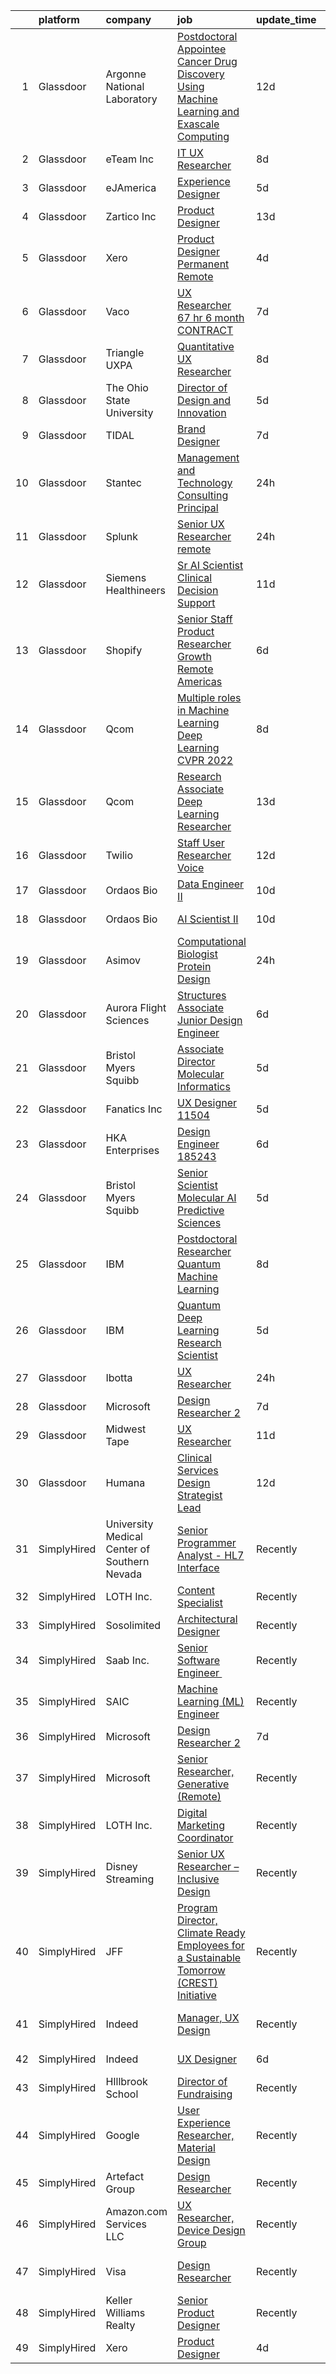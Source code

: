 

|    | platform    | company                                      | job                                                                                                                                                                                                                                                                                                                                                                                                                                                                                                                                                                                                                                                                                                                                                                                                                                                                                                                                                                                                                                                                                                                                                                                                                                                                                                                  | update_time   | location                  |
|---:|:------------|:---------------------------------------------|:---------------------------------------------------------------------------------------------------------------------------------------------------------------------------------------------------------------------------------------------------------------------------------------------------------------------------------------------------------------------------------------------------------------------------------------------------------------------------------------------------------------------------------------------------------------------------------------------------------------------------------------------------------------------------------------------------------------------------------------------------------------------------------------------------------------------------------------------------------------------------------------------------------------------------------------------------------------------------------------------------------------------------------------------------------------------------------------------------------------------------------------------------------------------------------------------------------------------------------------------------------------------------------------------------------------------|:--------------|:--------------------------|
|  1 | Glassdoor   | Argonne National Laboratory                  | [Postdoctoral Appointee   Cancer Drug Discovery Using Machine Learning and Exascale Computing](https://www.glassdoor.com/partner/jobListing.htm?pos=114&ao=1136043&s=58&guid=000001811e152ff79f88bcba72d41d3a&src=GD_JOB_AD&t=SR&vt=w&cs=1_80d29a10&cb=1654067114357&jobListingId=1007876791091&jrtk=3-0-1g4f1ac1kr16t801-1g4f1ac202or1000-71e1c33a68818a83-)                                                                                                                                                                                                                                                                                                                                                                                                                                                                                                                                                                                                                                                                                                                                                                                                                                                                                                                                                        | 12d           | Lemont, IL                |
|  2 | Glassdoor   | eTeam Inc                                    | [IT   UX Researcher](https://www.glassdoor.com/partner/jobListing.htm?pos=123&ao=1136043&s=58&guid=000001811e152ff79f88bcba72d41d3a&src=GD_JOB_AD&t=SR&vt=w&cs=1_3ac6cf2e&cb=1654067114360&jobListingId=1007886431457&jrtk=3-0-1g4f1ac1kr16t801-1g4f1ac202or1000-328a608963bef237-)                                                                                                                                                                                                                                                                                                                                                                                                                                                                                                                                                                                                                                                                                                                                                                                                                                                                                                                                                                                                                                  | 8d            | Seattle, WA               |
|  3 | Glassdoor   | eJAmerica                                    | [Experience Designer](https://www.glassdoor.com/partner/jobListing.htm?pos=112&ao=1136043&s=58&guid=000001811e152ff79f88bcba72d41d3a&src=GD_JOB_AD&t=SR&vt=w&ea=1&cs=1_02794c72&cb=1654067114356&jobListingId=1007895205737&jrtk=3-0-1g4f1ac1kr16t801-1g4f1ac202or1000-8c63d353db0b03fc-)                                                                                                                                                                                                                                                                                                                                                                                                                                                                                                                                                                                                                                                                                                                                                                                                                                                                                                                                                                                                                            | 5d            | Remote                    |
|  4 | Glassdoor   | Zartico  Inc                                 | [Product Designer](https://www.glassdoor.com/partner/jobListing.htm?pos=127&ao=1136043&s=58&guid=000001811e152ff79f88bcba72d41d3a&src=GD_JOB_AD&t=SR&vt=w&ea=1&cs=1_06cfe801&cb=1654067114361&jobListingId=1007872465261&jrtk=3-0-1g4f1ac1kr16t801-1g4f1ac202or1000-b2b7c4b4c40f2c42-)                                                                                                                                                                                                                                                                                                                                                                                                                                                                                                                                                                                                                                                                                                                                                                                                                                                                                                                                                                                                                               | 13d           | Remote                    |
|  5 | Glassdoor   | Xero                                         | [Product Designer   Permanent Remote](https://www.glassdoor.com/partner/jobListing.htm?pos=103&ao=1110586&s=58&guid=000001811e152ff79f88bcba72d41d3a&src=GD_JOB_AD&t=SR&vt=w&cs=1_a1a95024&cb=1654067114355&jobListingId=1007898486047&cpc=E773D000C9BC26FA&jrtk=3-0-1g4f1ac1kr16t801-1g4f1ac202or1000-f2f100f052777533--6NYlbfkN0COvs0giDBQSZxCgxtGlP9F2rqb7f8qKMvTQKRfo9Z2aBBfdNwhT-PCbca6Tg6UbeNWPOI8UpbUnCP0bRMoor8izCLFcPIohwnjXbM8R6zPXSmSXrDrJSKTfyGTndsF_jFwnqa3Swqi-kSvnrD7H-NEaOZ44T-NVfjfzab5GpcG1xbEPZQwt9F_69UQ6xmQOIAtCamxdLAnz4bjEyuLVqPLOOcmMV79UXXi2X_Eb4D2dUAcaxRD9LAF1GYNypN-zP_bGq1Ag9KCKyIWhSkSW1j1y1OJedNvecsXqXellPm3ltQM1jdj3dH4rSXyqJLK_UtkJvFx_BRIwgTbXF1g78V3ko4AMv9LkgR-EMZffdlLdHrlz71n2F0eLxKzlHWNl5R2wVlbRHaDwyej1bMFV4j0R_4vN4NEA6EqWQfhZZxFKfd0f7bfCvkucel1iLTrpKEJcgJ4O7Z-8xmGo8_h7S4mZsNOf3lLV_Ifx9R5PpcD0Old6NeRaE4W7SzeyHDqEpxRvpUxmKHt6gQ_3pE4ogtwyzDSNtZyqhEdwFGGsw1w9dlwKt6ET9ZO)                                                                                                                                                                                                                                                                                                                                                                                            | 4d            | Remote                    |
|  6 | Glassdoor   | Vaco                                         | [UX Researcher   67 hr   6 month CONTRACT](https://www.glassdoor.com/partner/jobListing.htm?pos=108&ao=1110586&s=58&guid=000001811e152ff79f88bcba72d41d3a&src=GD_JOB_AD&t=SR&vt=w&ea=1&cs=1_744d1069&cb=1654067114356&jobListingId=1007889852444&cpc=3BA4CE39D5B5DEF5&jrtk=3-0-1g4f1ac1kr16t801-1g4f1ac202or1000-5afa0b3d8f8b7fb7--6NYlbfkN0D_sybMACCpf9B-677oK5j6rPldVB6BlrVvFjO_o-GJZbzuF-qh4PxErFUqfUsv_6tPM5FnFG1bSGGxWYftg2DDzYQs20-wDBlFWfrgG_Sua-is1fh9XSQcfq-iE1TFQaa2bA5fMtz9nO6YXATNBMnAfHje9JIQ6I5ey0c_Ow3P87YyZDdXGesMdPyZIK2GJab8cFxodf5SZJvtt7Yw5jjBUeIqAt2FwaLhzNTwxPgEhJm8eWZUlkBFHprKGeHaI1RmICqDQPDppYkJhQXRG65Z9baXGtZFa_5EXmpfC-KWi5FSwZGtfX7wMDl3cBzB1c8TQIBaE_dubESoEPBQw29hZi07ZFshsjj5HigNRKIlIvR-FuwKKPz_1JM5GM-LnWvdqoFePigNpEXgneZws8_sQqSKnDRzkzqykTS1CpEVzl6bpm6CI-Ko4FjvL97ym5AyagXibTrqBsy0aM10Qjy5Wq_Z9VjvETKbpkQGGB2YHbgfa9WbVFDqcCTSwiy8p8FSr-aRjmRJI82wUVd0pSRJ)                                                                                                                                                                                                                                                                                                                                                                                                                  | 7d            | Dallas, TX                |
|  7 | Glassdoor   | Triangle UXPA                                | [Quantitative UX Researcher](https://www.glassdoor.com/partner/jobListing.htm?pos=122&ao=1136043&s=58&guid=000001811e152ff79f88bcba72d41d3a&src=GD_JOB_AD&t=SR&vt=w&cs=1_e3281b8b&cb=1654067114360&jobListingId=1007886420592&jrtk=3-0-1g4f1ac1kr16t801-1g4f1ac202or1000-bc4ce66d05de8f24-)                                                                                                                                                                                                                                                                                                                                                                                                                                                                                                                                                                                                                                                                                                                                                                                                                                                                                                                                                                                                                          | 8d            | Durham, NC                |
|  8 | Glassdoor   | The Ohio State University                    | [Director of Design and Innovation](https://www.glassdoor.com/partner/jobListing.htm?pos=124&ao=1136043&s=58&guid=000001811e152ff79f88bcba72d41d3a&src=GD_JOB_AD&t=SR&vt=w&cs=1_bf222bdd&cb=1654067114360&jobListingId=1007894690196&jrtk=3-0-1g4f1ac1kr16t801-1g4f1ac202or1000-da85df1de27b706f-)                                                                                                                                                                                                                                                                                                                                                                                                                                                                                                                                                                                                                                                                                                                                                                                                                                                                                                                                                                                                                   | 5d            | Columbus, OH              |
|  9 | Glassdoor   | TIDAL                                        | [Brand Designer](https://www.glassdoor.com/partner/jobListing.htm?pos=119&ao=1136043&s=58&guid=000001811e152ff79f88bcba72d41d3a&src=GD_JOB_AD&t=SR&vt=w&cs=1_5e5b19f8&cb=1654067114360&jobListingId=1007891097548&jrtk=3-0-1g4f1ac1kr16t801-1g4f1ac202or1000-d0b78174f30ae43e-)                                                                                                                                                                                                                                                                                                                                                                                                                                                                                                                                                                                                                                                                                                                                                                                                                                                                                                                                                                                                                                      | 7d            | New York, NY              |
| 10 | Glassdoor   | Stantec                                      | [Management and Technology Consulting  Principal](https://www.glassdoor.com/partner/jobListing.htm?pos=130&ao=1136043&s=58&guid=000001811e152ff79f88bcba72d41d3a&src=GD_JOB_AD&t=SR&vt=w&cs=1_48c8b137&cb=1654067114361&jobListingId=1007905865774&jrtk=3-0-1g4f1ac1kr16t801-1g4f1ac202or1000-934c18ca0a77a81e-)                                                                                                                                                                                                                                                                                                                                                                                                                                                                                                                                                                                                                                                                                                                                                                                                                                                                                                                                                                                                     | 24h           | Tampa, FL                 |
| 11 | Glassdoor   | Splunk                                       | [Senior UX Researcher  remote ](https://www.glassdoor.com/partner/jobListing.htm?pos=115&ao=1136043&s=58&guid=000001811e152ff79f88bcba72d41d3a&src=GD_JOB_AD&t=SR&vt=w&cs=1_3a075a48&cb=1654067114357&jobListingId=1007906959608&jrtk=3-0-1g4f1ac1kr16t801-1g4f1ac202or1000-837acabaa001e3e3-)                                                                                                                                                                                                                                                                                                                                                                                                                                                                                                                                                                                                                                                                                                                                                                                                                                                                                                                                                                                                                       | 24h           | Clayton, CA               |
| 12 | Glassdoor   | Siemens Healthineers                         | [Sr  AI Scientist   Clinical Decision Support](https://www.glassdoor.com/partner/jobListing.htm?pos=128&ao=1136043&s=58&guid=000001811e152ff79f88bcba72d41d3a&src=GD_JOB_AD&t=SR&vt=w&cs=1_61cd2dc1&cb=1654067114361&jobListingId=1007880274553&jrtk=3-0-1g4f1ac1kr16t801-1g4f1ac202or1000-2b5af583333bfb9b-)                                                                                                                                                                                                                                                                                                                                                                                                                                                                                                                                                                                                                                                                                                                                                                                                                                                                                                                                                                                                        | 11d           | Princeton, NJ             |
| 13 | Glassdoor   | Shopify                                      | [Senior Staff Product Researcher   Growth  Remote  Americas ](https://www.glassdoor.com/partner/jobListing.htm?pos=116&ao=1136043&s=58&guid=000001811e152ff79f88bcba72d41d3a&src=GD_JOB_AD&t=SR&vt=w&cs=1_b9b82f0e&cb=1654067114357&jobListingId=1007892557168&jrtk=3-0-1g4f1ac1kr16t801-1g4f1ac202or1000-e1f932ecc3b82e70-)                                                                                                                                                                                                                                                                                                                                                                                                                                                                                                                                                                                                                                                                                                                                                                                                                                                                                                                                                                                         | 6d            | Austin, TX                |
| 14 | Glassdoor   | Qcom                                         | [Multiple roles in Machine Learning   Deep Learning  CVPR 2022 ](https://www.glassdoor.com/partner/jobListing.htm?pos=129&ao=1136043&s=58&guid=000001811e152ff79f88bcba72d41d3a&src=GD_JOB_AD&t=SR&vt=w&cs=1_02439f90&cb=1654067114361&jobListingId=1007887421179&jrtk=3-0-1g4f1ac1kr16t801-1g4f1ac202or1000-263a29d0a34c1717-)                                                                                                                                                                                                                                                                                                                                                                                                                                                                                                                                                                                                                                                                                                                                                                                                                                                                                                                                                                                      | 8d            | San Diego, CA             |
| 15 | Glassdoor   | Qcom                                         | [Research Associate   Deep Learning Researcher](https://www.glassdoor.com/partner/jobListing.htm?pos=126&ao=1136043&s=58&guid=000001811e152ff79f88bcba72d41d3a&src=GD_JOB_AD&t=SR&vt=w&cs=1_588f20c7&cb=1654067114360&jobListingId=1007875181099&jrtk=3-0-1g4f1ac1kr16t801-1g4f1ac202or1000-98a2c2922efcf62e-)                                                                                                                                                                                                                                                                                                                                                                                                                                                                                                                                                                                                                                                                                                                                                                                                                                                                                                                                                                                                       | 13d           | San Diego, CA             |
| 16 | Glassdoor   | Twilio                                       | [Staff User Researcher  Voice](https://www.glassdoor.com/partner/jobListing.htm?pos=117&ao=1136043&s=58&guid=000001811e152ff79f88bcba72d41d3a&src=GD_JOB_AD&t=SR&vt=w&ea=1&cs=1_b0ae5067&cb=1654067114359&jobListingId=1007876829397&jrtk=3-0-1g4f1ac1kr16t801-1g4f1ac202or1000-47a725e9f2be00ca-)                                                                                                                                                                                                                                                                                                                                                                                                                                                                                                                                                                                                                                                                                                                                                                                                                                                                                                                                                                                                                   | 12d           | Denver, CO                |
| 17 | Glassdoor   | Ordaos Bio                                   | [Data Engineer II](https://www.glassdoor.com/partner/jobListing.htm?pos=106&ao=1110586&s=58&guid=000001811e152ff79f88bcba72d41d3a&src=GD_JOB_AD&t=SR&vt=w&cs=1_77f902c9&cb=1654067114356&jobListingId=1007881367833&cpc=7F6F94E2229B3AB5&jrtk=3-0-1g4f1ac1kr16t801-1g4f1ac202or1000-c62a02410510c7f3--6NYlbfkN0DG4ntHtB_rMsnfhgmnSvK2brktLme1L4SiDeJjQ-izrVOLqRJ5-yjEwoYGp-nj3bU03tSGWcQbx1QRG1Xuhy_ThbekGw4tGr4Qacc06uBf4suutqLvGViX8nU6GnZTzkDvyfXyQ4JqZ-hxLsJz9AlbH-91pxkQE6tcXbp_EspQnCBUYYqSHyBZ-acCAqkXsT-PKJznj8XegdsEm-nfqQnjvZdECDtMUARiSLjqa9eSVedvu-Xn5eO_tN1_3JcLxDzlIE3r4wIjvFZ_t21r6CFnxtYjoVcTgEb_uXrG_Uxdc-J6H0FhNFLtXgCX0aBeYsZIcREFHJotTQ9jC9Oh_PO303n351q4a8R1E2BG_exzRLYRVDriBKcx1kvsXY2ou4IY3t2jZRGFwDyrqWFUgwT-Xr0F-WHNilI6ateX5bdrXSslyJ5hPXj9V_hPzk-E7Yz-CTFBPJUvBrC8S597V-pcp3Aa6f3_4ZZXQnDMT_ezmcNz3NH7BEPpGQ4uxvIyPkjowbIAx3MNa4hdv4YgBnxJXjfWM1SoOZc0EWgkiqLXSl9Nt614bRu_ZmpoOTXji6s2JANhqCnxiirdL7L-Oq_fX2IvmZNwAfNJhRll7BWqdqjeEhygszcai3xG8iVkov8Yf04nStPILRMTou16MLHb5XW5qfF03jCaFTr7mgNh2YUjVF4ACTmstzXix_UhUvP1_il_rOxaGfX5PnVFVSKg6DtyNf3CCR5CKX2WErAagHKIcTHfawWD-MpkdgYsyocoI3vrYWfAXjKVudJ6Ee_lFF2KAnZREuPEW1EHWuNSCxsGi6JpOCJVA6m8x_4hpzrln3dMF9G4AD8J7SJPljG0_YIoFvxRJOirDFth7wEG3k5zooRbt14z36jmOF386_8_uX6COaQ4dnY_iwWth6UJYjSSdnpqgJHZeeincvuFjS90DuSTcoRvweVFvNwauCc%3D) | 10d           | New York, NY              |
| 18 | Glassdoor   | Ordaos Bio                                   | [AI Scientist II](https://www.glassdoor.com/partner/jobListing.htm?pos=105&ao=1110586&s=58&guid=000001811e152ff79f88bcba72d41d3a&src=GD_JOB_AD&t=SR&vt=w&cs=1_95826152&cb=1654067114355&jobListingId=1007881367849&cpc=7F6F94E2229B3AB5&jrtk=3-0-1g4f1ac1kr16t801-1g4f1ac202or1000-b0b14740b0280c5a--6NYlbfkN0DG4ntHtB_rMsnfhgmnSvK2brktLme1L4SiDeJjQ-izrVOLqRJ5-yjEwoYGp-nj3bU03tSGWcQbx1t2NUbnNj_wO0Lc63cPpx2_IgAs6u112XuxdDwfN2BRxOZ6mnse9552stZs0leFm69WlvXVOSKtOUHKAAEx-zPUD9hJayljOfaKYS1E9xZuS--5s1RkeJvUptwqoi1J39OBdlVHfnd1nllxWPGBIZYqTWLeQA5_UAWGJ5-esLxfL5rsACgAAPbtqYq5PENd8tLg1ryAzSUx-p-_XXImQyENGoI34gpeusqK9eDMdnlId4_xj4KIfZWxPNXGZ5K_nZOHl5QroLlymjI5da3QpnUnftvShSAN-Llm3VlF34-_r6WecvROVu_AWq8_p7NOppPflOrevRS2CdV7jTISEU-lH3zMHge_2ZFHg1fG-seBxZF2V8nIuU0xM3b3gbIhOYOdkEcd-_9azlGQ-d0B0CpiXq1XaMhUVQmSAe_XDYaH0TiX--HPAxrU2PBTCu1SzO-vEXSGU0EibfV0jHIp7NyQHVsLNZoLzRpJBHeWNSqQ0_utuNz7qq8qlwXDG2Tek5ao512ekwuzAXu8InamOSeH3TNlrG5t1c1kf21zEtQzU8k4ufviL-K1vzSHdR0cUaMY3bLYN3n7Vx2v63Ch9Xwv6AZcCjPmnHp8Iio2J-RrmJmkBRZ1ukuHdrcMYAG1OZ46iUaLLmzaYJoD4_RSUK9albYjE62fHsLuymd7J0w_HAZFQbBD-sQKQNV1qJcUHRxIydj8x9z7kJ7-xqJQ2fbFwAM6wFaqQCIg4j0PAg9qm5ACvxl-_6cb1qb3mL5jjL4YtYGjV_iH-p4Wa3VNadDd_4J0yBaydFXI02DOjh64cv5ePuDnFiY4DMZa-FiAQEOyd_jq5SiQxAFFrgKfz49yM3TN-XAQ2eYdmbbM9qIJLnroUth5zCg%3D)  | 10d           | New York, NY              |
| 19 | Glassdoor   | Asimov                                       | [Computational Biologist  Protein Design](https://www.glassdoor.com/partner/jobListing.htm?pos=109&ao=1136043&s=58&guid=000001811e152ff79f88bcba72d41d3a&src=GD_JOB_AD&t=SR&vt=w&cs=1_8ee1affa&cb=1654067114356&jobListingId=1007907083351&jrtk=3-0-1g4f1ac1kr16t801-1g4f1ac202or1000-753eb8c90a475cce-)                                                                                                                                                                                                                                                                                                                                                                                                                                                                                                                                                                                                                                                                                                                                                                                                                                                                                                                                                                                                             | 24h           | Boston, MA                |
| 20 | Glassdoor   | Aurora Flight Sciences                       | [Structures Associate  Junior  Design Engineer](https://www.glassdoor.com/partner/jobListing.htm?pos=110&ao=1136043&s=58&guid=000001811e152ff79f88bcba72d41d3a&src=GD_JOB_AD&t=SR&vt=w&cs=1_097dce23&cb=1654067114356&jobListingId=1007892617975&jrtk=3-0-1g4f1ac1kr16t801-1g4f1ac202or1000-ea6056ace61b396f-)                                                                                                                                                                                                                                                                                                                                                                                                                                                                                                                                                                                                                                                                                                                                                                                                                                                                                                                                                                                                       | 6d            | Lucerne, CA               |
| 21 | Glassdoor   | Bristol Myers Squibb                         | [Associate Director   Molecular Informatics](https://www.glassdoor.com/partner/jobListing.htm?pos=102&ao=1110586&s=58&guid=000001811e152ff79f88bcba72d41d3a&src=GD_JOB_AD&t=SR&vt=w&cs=1_361ae573&cb=1654067114355&jobListingId=1007894892655&cpc=7E331B339EFC28D0&jrtk=3-0-1g4f1ac1kr16t801-1g4f1ac202or1000-22e90be04da4728a--6NYlbfkN0C8DhssTksZ4tAWhh8LVIFF2qionQVVpONm6qYGpiaOibL6AWqRAWV4s3fVoN5Gmbairt6cAr-i83sx3lOZ5CZ7FihJs8xsxY_yIcGa_BW0NR0DCjZ_Zj9In9SGxOxX6o1ISNoBzgs_apSZFzSEFFZcdp9QT0KuSceKOS6qrIWj5AkyKl5hiflACY9A_lj7yEnXZavXMs7PQ-EDFoG1ANKLXgt5--uPlDjunOKSIrCpkLpdhjbQ7Laz4sc7lUlJL7E99WMF1W_KohLzvqlMPS01Vr1lzWrcJ4uQc6ZF6z2rmCkn1hLCKV2Bl09BsDee0PpQeduiqv8JZnMuXCgmgtOLfZhXdt1ET7hz65dSUw6Lb-LAZYsZCQBEIcdyXD-PS64SZBoF8EhZDzr5lfCOp-l9tChQUEQKTmGJVqSxBa60NwthPliSdVPPGQwtEBYJDZKxAwbiGzVTwoYmrCv0kcGEo3c1ThZv0EMvozpOHgTux16OCUOeipyNT1LBLBvLrnWb-o_0QfMbYrcAUlH5gXHjJt-RMGqPLP2ofaIF0eduwXR3WeUbU_sPDR7O-SRqG9Dev66SIfPTMbEk6PhVLMiqk2AlcPTpNe32C-ICXdLpxZ4YddKbvhzi4vB0vSqxSXrYDqtWG3_pJqfnmJGYFCKNYsmF23SY4a76oN09nijhNPgKXi8KhDoeDKyTcsGiQ92_iQalvftmI3aWzRtrcROOC-tx9054mXlE8T8SroUMsA%3D%3D)                                                                                                                                                                                         | 5d            | Cambridge, MA             |
| 22 | Glassdoor   | Fanatics Inc                                 | [UX Designer    11504](https://www.glassdoor.com/partner/jobListing.htm?pos=121&ao=1136043&s=58&guid=000001811e152ff79f88bcba72d41d3a&src=GD_JOB_AD&t=SR&vt=w&cs=1_37692a7c&cb=1654067114360&jobListingId=1007895831096&jrtk=3-0-1g4f1ac1kr16t801-1g4f1ac202or1000-add5d0e7e691f44f-)                                                                                                                                                                                                                                                                                                                                                                                                                                                                                                                                                                                                                                                                                                                                                                                                                                                                                                                                                                                                                                | 5d            | Remote                    |
| 23 | Glassdoor   | HKA Enterprises                              | [Design Engineer 185243](https://www.glassdoor.com/partner/jobListing.htm?pos=101&ao=1110586&s=58&guid=000001811e152ff79f88bcba72d41d3a&src=GD_JOB_AD&t=SR&vt=w&ea=1&cs=1_60dcb873&cb=1654067114355&jobListingId=1007892467930&cpc=8D52E76475A7E842&jrtk=3-0-1g4f1ac1kr16t801-1g4f1ac202or1000-fe97b052e17de859--6NYlbfkN0D2Zbx9XuZiwQ79GU-6D-_G_OF5jUrh-BR5XA-QHW_xVFUt0QWVNGr_bA4MiO56m0Mzqr1cb3QAfitC3gh3pb00V-oR0yY35E0N180RjrFVizEgrAA2HwlSVy1Bpo-bJ2nBWYMzGJ4-gWRxXRvNY7CWJOngnYx-4hHwSKDfB8ayHJe8IzYg9mKoOxaHJxuvU4TEtMEvH0hjPx0BM9Vz4bIhLLBNvLyYGPhRVRcbbNx6fvFLZ9DAqnsFTgs76JZ0ND3Ce4RCI5wlAFCFUuKUYCRdIEd6jJqbcJTGw7aF54milA2kyUyUbXAoM2jdqnXDUHiVJbZf-2OD2DPe7m6VyRASfOm18lQY1CH8HPB3vcKStfk3LUAa3WP6bzUKVdapLRiBB75mLDiKATYJWBRj_il9YA_cl-9rLUUDw4fVxiC3nD-nIEmkfqIhE17MdJmPBdf6IC6hbTN8r8Nac9BVcriELbMNIFxSNiIn4m5Q79BP_n5X8WrI7TkIolS5MDr7n-M%3D)                                                                                                                                                                                                                                                                                                                                                                                                                                                      | 6d            | Windsor Locks, CT         |
| 24 | Glassdoor   | Bristol Myers Squibb                         | [Senior Scientist  Molecular AI  Predictive Sciences](https://www.glassdoor.com/partner/jobListing.htm?pos=104&ao=1110586&s=58&guid=000001811e152ff79f88bcba72d41d3a&src=GD_JOB_AD&t=SR&vt=w&cs=1_0d34e1cc&cb=1654067114355&jobListingId=1007894892647&cpc=618B7C2C2BCBC227&jrtk=3-0-1g4f1ac1kr16t801-1g4f1ac202or1000-fcff8719c72cc0ad--6NYlbfkN0C8DhssTksZ4tAWhh8LVIFF2qionQVVpONm6qYGpiaOibL6AWqRAWV4s3fVoN5Gmbairt6cAr-i8y0YBqbtjcasBcODo-CMPxLBCtc83fn0DkwIdvUrcE055HsDDhhymgK3-VfVqA5SSkQBZaHNeGn0u75cmMbERGfjYznN_Ervz1exIKwngGmxunDKv1YtOAy0u7vD8VTlx5SvmLMOJ17KiXZqedvVz1nDuqDgMwAcfZD9CUGMLyFQl29IBaKecdE9CUeWxNtdNYOCFKJurX9R3HadpeDr6glV4tD-prL5l4TTEa6UU_HydofIbBOb31aJyl6-Er1m_3jCUQY-zQBMr08tSm_ZYof66aDWrN_h2AcK0zMfILXM3sxdql4NjkP_GOdp0dZjh3tMdvqrpyXSRsK-OlgJnupecFX1K6G8Py6rWZf8EXgoQWxLcG_Sq2AoEeTCTW51e5t4vk9zObiKDh17aTTh4mF7DkKklqF1iNGNWGoZGgeT5q-g51t7l4evBHn7m_FzLhj9R5NNBnZt6v6QUOPeS1qoy3ugRMhmmQYchD0G2gLg7IhXa1UllGESJz-TKd4Wk1Vpd82iwZdqTnNqbbl775hMuyvfRg04VMXJjyJSUtaGaQv7HgDAussIQAq2SatoU2BAXCLPNwbV3E5bfrTyGvXkFyz7pdUbav_tBrl1l0ZG1OQrlnZLhda3ffNW0hvzIoEQPr3LTuqK8DDq6NoEj12d45ueWNRZMg%3D%3D)                                                                                                                                                                                | 5d            | San Diego, CA             |
| 25 | Glassdoor   | IBM                                          | [Postdoctoral Researcher   Quantum Machine Learning](https://www.glassdoor.com/partner/jobListing.htm?pos=118&ao=1136043&s=58&guid=000001811e152ff79f88bcba72d41d3a&src=GD_JOB_AD&t=SR&vt=w&cs=1_6d44d485&cb=1654067114359&jobListingId=1007886063814&jrtk=3-0-1g4f1ac1kr16t801-1g4f1ac202or1000-7ad65b1f85953bd4-)                                                                                                                                                                                                                                                                                                                                                                                                                                                                                                                                                                                                                                                                                                                                                                                                                                                                                                                                                                                                  | 8d            | San Jose, CA              |
| 26 | Glassdoor   | IBM                                          | [Quantum Deep Learning Research Scientist](https://www.glassdoor.com/partner/jobListing.htm?pos=111&ao=1136043&s=58&guid=000001811e152ff79f88bcba72d41d3a&src=GD_JOB_AD&t=SR&vt=w&cs=1_442a4160&cb=1654067114356&jobListingId=1007894691771&jrtk=3-0-1g4f1ac1kr16t801-1g4f1ac202or1000-b1ba810f1356763d-)                                                                                                                                                                                                                                                                                                                                                                                                                                                                                                                                                                                                                                                                                                                                                                                                                                                                                                                                                                                                            | 5d            | Yorktown Heights, NY      |
| 27 | Glassdoor   | Ibotta                                       | [UX Researcher](https://www.glassdoor.com/partner/jobListing.htm?pos=125&ao=1136043&s=58&guid=000001811e152ff79f88bcba72d41d3a&src=GD_JOB_AD&t=SR&vt=w&cs=1_11f3d842&cb=1654067114360&jobListingId=1007907421405&jrtk=3-0-1g4f1ac1kr16t801-1g4f1ac202or1000-fc63711103f7c8f9-)                                                                                                                                                                                                                                                                                                                                                                                                                                                                                                                                                                                                                                                                                                                                                                                                                                                                                                                                                                                                                                       | 24h           | Denver, CO                |
| 28 | Glassdoor   | Microsoft                                    | [Design Researcher 2](https://www.glassdoor.com/partner/jobListing.htm?pos=113&ao=1136043&s=58&guid=000001811e152ff79f88bcba72d41d3a&src=GD_JOB_AD&t=SR&vt=w&cs=1_6316b658&cb=1654067114356&jobListingId=1007889586392&jrtk=3-0-1g4f1ac1kr16t801-1g4f1ac202or1000-ce207c768f002541-)                                                                                                                                                                                                                                                                                                                                                                                                                                                                                                                                                                                                                                                                                                                                                                                                                                                                                                                                                                                                                                 | 7d            | Redmond, WA               |
| 29 | Glassdoor   | Midwest Tape                                 | [UX Researcher](https://www.glassdoor.com/partner/jobListing.htm?pos=120&ao=1136043&s=58&guid=000001811e152ff79f88bcba72d41d3a&src=GD_JOB_AD&t=SR&vt=w&ea=1&cs=1_b605ca94&cb=1654067114360&jobListingId=1007880160677&jrtk=3-0-1g4f1ac1kr16t801-1g4f1ac202or1000-1508ee5c6b3f84c3-)                                                                                                                                                                                                                                                                                                                                                                                                                                                                                                                                                                                                                                                                                                                                                                                                                                                                                                                                                                                                                                  | 11d           | Holland, OH               |
| 30 | Glassdoor   | Humana                                       | [Clinical Services Design Strategist Lead](https://www.glassdoor.com/partner/jobListing.htm?pos=107&ao=1110586&s=58&guid=000001811e152ff79f88bcba72d41d3a&src=GD_JOB_AD&t=SR&vt=w&ea=1&cs=1_ef1b241d&cb=1654067114356&jobListingId=1007876951160&cpc=AC285F3A3ECA6BB0&jrtk=3-0-1g4f1ac1kr16t801-1g4f1ac202or1000-8e67cbc4ca3a4f88--6NYlbfkN0DTpne61UmFZM4rphN6Z_dPa1xbTMy_srCLEByaiB2DVbhP1pG3_chz0IlmsiH9LQ0diiYZF6USkNkKl5iBhaaQg58KsclLl6XcUsa854MA4EVoyqELViwE1HVHCX48QcOL3Lauv2US4OavSjxWf6xavmtYI0ru12mRtlbBGBaMM5NoliuyklQHXIeBrchhIpJPKFh2D8_yPwehnL-j9Hl7HiyjLNTZCKL9_k34jjr0cq2B5N4_PxVOelLt_DIXWvoaJSt0DpffQihsxNCf1Fm1CtKdK6i_58_9yiyEzJB8WGvL7Z8YA4-a-gfcdGJqKLQxu00brI_fGugS3ZzVjXXfSRsmLCkQH3Lbq9K2WiRoSHOg37Ynl4bhT0gSysS1ee0p1lS8dOvbERa2Q-r7qA4xoi1bPHxIetslTwSXGRps7dKdMV0sMiVXbb6KTqr6oirNoW3jliLkrJ5qI3WF6Wk5ln-FHNbVl5k-WYVNnamteQzdVGkaXCol5DBueGkHOEjW14vRxzRvtV1j41iUoMfd)                                                                                                                                                                                                                                                                                                                                                                                                                  | 12d           | Remote                    |
| 31 | SimplyHired | University Medical Center of Southern Nevada | [Senior Programmer Analyst - HL7 Interface](https://www.simplyhired.com/job/M_ovQGtbV9PrAINJP9DhbCjCIqhBclTiONFFUMpBzc_ek0m7u1saLg?q=generative+design)                                                                                                                                                                                                                                                                                                                                                                                                                                                                                                                                                                                                                                                                                                                                                                                                                                                                                                                                                                                                                                                                                                                                                              | Recently      | Nashville, TN             |
| 32 | SimplyHired | LOTH Inc.                                    | [Content Specialist](https://www.simplyhired.com/job/6qpqMi7693TdGCxkJloz3V-0Xds6aGw5gu-a80LExVrf0b_1AA6-ng?q=generative+design)                                                                                                                                                                                                                                                                                                                                                                                                                                                                                                                                                                                                                                                                                                                                                                                                                                                                                                                                                                                                                                                                                                                                                                                     | Recently      | Columbus, OH              |
| 33 | SimplyHired | Sosolimited                                  | [Architectural Designer](https://www.simplyhired.com/job/1wnZZjS_T2B-Khb33FLg8m5W26VpFJO-O7M0joPbDLzOi2-l3WqCTg?q=generative+design)                                                                                                                                                                                                                                                                                                                                                                                                                                                                                                                                                                                                                                                                                                                                                                                                                                                                                                                                                                                                                                                                                                                                                                                 | Recently      | Boston, MA                |
| 34 | SimplyHired | Saab Inc.                                    | [Senior Software Engineer ﻿](https://www.simplyhired.com/job/XGxxSbi_pQmghBTdNfKG3BCaBxwKkfnYwjhpRjm-rIVPcxLAmzaDCg?q=generative+design)                                                                                                                                                                                                                                                                                                                                                                                                                                                                                                                                                                                                                                                                                                                                                                                                                                                                                                                                                                                                                                                                                                                                                                             | Recently      | Remote                    |
| 35 | SimplyHired | SAIC                                         | [Machine Learning (ML) Engineer](https://www.simplyhired.com/job/Tub8Xf_WGjA-5QOm12xen5rMMzm82m4WOypaNDAnZTp1Lz0EtRr-6Q?q=generative+design)                                                                                                                                                                                                                                                                                                                                                                                                                                                                                                                                                                                                                                                                                                                                                                                                                                                                                                                                                                                                                                                                                                                                                                         | Recently      | Chantilly, VA             |
| 36 | SimplyHired | Microsoft                                    | [Design Researcher 2](https://www.simplyhired.com/job/dxrr4sBovYdGlm_CFXjc-9bNXY0l9zaUcpZwPqGfjyVs3zEQMwUvZw?q=generative+design)                                                                                                                                                                                                                                                                                                                                                                                                                                                                                                                                                                                                                                                                                                                                                                                                                                                                                                                                                                                                                                                                                                                                                                                    | 7d            | Redmond, WA               |
| 37 | SimplyHired | Microsoft                                    | [Senior Researcher, Generative (Remote)](https://www.simplyhired.com/job/N8_2Y_TBz7r2NNi-cIfpYA8YCN05ji2g7apMfApI9Lyp0i8O8aJ_iQ?q=generative+design)                                                                                                                                                                                                                                                                                                                                                                                                                                                                                                                                                                                                                                                                                                                                                                                                                                                                                                                                                                                                                                                                                                                                                                 | Recently      | Atlanta, GA               |
| 38 | SimplyHired | LOTH Inc.                                    | [Digital Marketing Coordinator](https://www.simplyhired.com/job/dCQluBHOMV5n9w_vjFJwBWBXvvu5fiqBRJ_WspyI9PPQMSz73LyA_w?q=generative+design)                                                                                                                                                                                                                                                                                                                                                                                                                                                                                                                                                                                                                                                                                                                                                                                                                                                                                                                                                                                                                                                                                                                                                                          | Recently      | Cincinnati, OH            |
| 39 | SimplyHired | Disney Streaming                             | [Senior UX Researcher – Inclusive Design](https://www.simplyhired.com/job/RAZ7KmP0s5ZxA1-vecnyB9VkufxwIgWazNIW97r0gQtq_zVckZa9tQ?q=generative+design)                                                                                                                                                                                                                                                                                                                                                                                                                                                                                                                                                                                                                                                                                                                                                                                                                                                                                                                                                                                                                                                                                                                                                                | Recently      | San Francisco, CA         |
| 40 | SimplyHired | JFF                                          | [Program Director, Climate Ready Employees for a Sustainable Tomorrow (CREST) Initiative](https://www.simplyhired.com/job/1tS-2N1b04nN0Y-AXzWJegFlrozHxNTVr5ue1FNncsys_NgeNqWAfQ?q=generative+design)                                                                                                                                                                                                                                                                                                                                                                                                                                                                                                                                                                                                                                                                                                                                                                                                                                                                                                                                                                                                                                                                                                                | Recently      | Boston, MA                |
| 41 | SimplyHired | Indeed                                       | [Manager, UX Design](https://www.simplyhired.com/job/to3spEYsdj0YX6-0lvslE3sR84JlByylOIX8nU0h93KyJNxPY22Zag?q=generative+design)                                                                                                                                                                                                                                                                                                                                                                                                                                                                                                                                                                                                                                                                                                                                                                                                                                                                                                                                                                                                                                                                                                                                                                                     | Recently      | United States +1 location |
| 42 | SimplyHired | Indeed                                       | [UX Designer](https://www.simplyhired.com/job/7GiZIE7D3Vdy_WwQaWJKRxT3iPyT6Rqzli4Zo5eTP3IEz4tsOt1bKA?q=generative+design)                                                                                                                                                                                                                                                                                                                                                                                                                                                                                                                                                                                                                                                                                                                                                                                                                                                                                                                                                                                                                                                                                                                                                                                            | 6d            | United States             |
| 43 | SimplyHired | HIllbrook School                             | [Director of Fundraising](https://www.simplyhired.com/job/ENKUisqEPyXa1cUA81a4-YhdtzebfyE0gA8nVSY6VQ4HA2qzcaOKGg?q=generative+design)                                                                                                                                                                                                                                                                                                                                                                                                                                                                                                                                                                                                                                                                                                                                                                                                                                                                                                                                                                                                                                                                                                                                                                                | Recently      | Los Gatos, CA             |
| 44 | SimplyHired | Google                                       | [User Experience Researcher, Material Design](https://www.simplyhired.com/job/ArVykDMulQk39nZGCUuDK1lJfik1g7ADZ3T_pjyky7YsNkP6WaYxiw?q=generative+design)                                                                                                                                                                                                                                                                                                                                                                                                                                                                                                                                                                                                                                                                                                                                                                                                                                                                                                                                                                                                                                                                                                                                                            | Recently      | New York, NY              |
| 45 | SimplyHired | Artefact Group                               | [Design Researcher](https://www.simplyhired.com/job/-xY603yyVJJ09BLlDCy4MAUaN7ANWZ9M15sUZs8voaftkVFhrZLKNA?q=generative+design)                                                                                                                                                                                                                                                                                                                                                                                                                                                                                                                                                                                                                                                                                                                                                                                                                                                                                                                                                                                                                                                                                                                                                                                      | Recently      | Seattle, WA               |
| 46 | SimplyHired | Amazon.com Services LLC                      | [UX Researcher, Device Design Group](https://www.simplyhired.com/job/e8Pb1Y-o7s7Rktq59AcKVeDxSN8URl-aDdn_3rL47P6BSSRakuFpwA?q=generative+design)                                                                                                                                                                                                                                                                                                                                                                                                                                                                                                                                                                                                                                                                                                                                                                                                                                                                                                                                                                                                                                                                                                                                                                     | Recently      | New York, NY +1 location  |
| 47 | SimplyHired | Visa                                         | [Design Researcher](https://www.simplyhired.com/job/Z8wFwkhOrhpDPP1J3BUlJYNytf09tA9iC31fxGuUYy7M4VTKbMy9lA?q=generative+design)                                                                                                                                                                                                                                                                                                                                                                                                                                                                                                                                                                                                                                                                                                                                                                                                                                                                                                                                                                                                                                                                                                                                                                                      | Recently      | New York, NY +3 locations |
| 48 | SimplyHired | Keller Williams Realty                       | [Senior Product Designer](https://www.simplyhired.com/job/j0nyWMRNxtcQstMHVo3bfqDjeJws-b_GqlnSDyYB7lIYlZcptTnnBQ?q=generative+design)                                                                                                                                                                                                                                                                                                                                                                                                                                                                                                                                                                                                                                                                                                                                                                                                                                                                                                                                                                                                                                                                                                                                                                                | Recently      | Remote                    |
| 49 | SimplyHired | Xero                                         | [Product Designer](https://www.simplyhired.com/job/JZHhONnCJ-faHo-GeUgGdSwrHuGwhnYt9sd0NRKOI1M15yLpQamHwA?q=generative+design)                                                                                                                                                                                                                                                                                                                                                                                                                                                                                                                                                                                                                                                                                                                                                                                                                                                                                                                                                                                                                                                                                                                                                                                       | 4d            | New York, NY              |